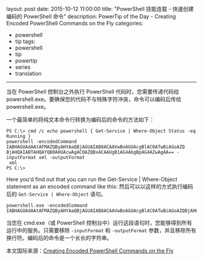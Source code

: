 layout: post
date: 2015-10-12 11:00:00
title: "PowerShell 技能连载 - 快速创建编码的 PowerShell 命令"
description: PowerTip of the Day - Creating Encoded PowerShell Commands on the Fly
categories:
- powershell
- tip
tags:
- powershell
- tip
- powertip
- series
- translation
---
当在 PowerShell 控制台之外执行 PowerShell 代码时，您需要传递代码给 powershell.exe。要确保您的代码不与特殊字符冲突，命令可以编码后传给 powershell.exe。

一个最简单的将纯文本命令行转换为编码后的命令的方法如下：

    PS C:\> cmd /c echo powershell { Get-Service | Where-Object Status -eq Running }
    powershell -encodedCommand IABHAGUAdAAtAFMAZQByAHYAaQBjAGUAIAB8ACAAVwBoAGUAcgBlAC0ATwBiAGoAZQ
    BjAHQAIABTAHQAYQB0AHUAcwAgAC0AZQBxACAAUgB1AG4AbgBpAG4AZwAgAA== -inputFormat xml -outputFormat
     xml
    PS C:\>

Here you'd find out that you can run the Get-Service | Where-Object statement as an encoded command like this:
然后可以以这样的方式执行编码后的 `Get-Service | Where-Object` 语句。

    powershell.exe -encodedCommand
    IABHAGUAdAAtAFMAZQByAHYAaQBjAGUAIAB8ACAAVwBoAGUAcgBlAC0ATwBiAGoAZQBjAHQAIABTAHQAYQB0AHUAcwAgAC0AZQBxACAAUgB1AG4AbgBpAG4AZwAgAA==

当您在 cmd.exe（或 PowerShell 控制台中）运行这段语句时，您能够得到所有运行中的服务。只需要移除 `-inputFormat` 和 `-outputFormat` 参数，并且移除所有换行符。编码后的命令是一个长长的字符串。

<!--more-->
本文国际来源：[Creating Encoded PowerShell Commands on the Fly](http://community.idera.com/powershell/powertips/b/tips/posts/creating-encoded-powershell-commands-on-the-fly)
